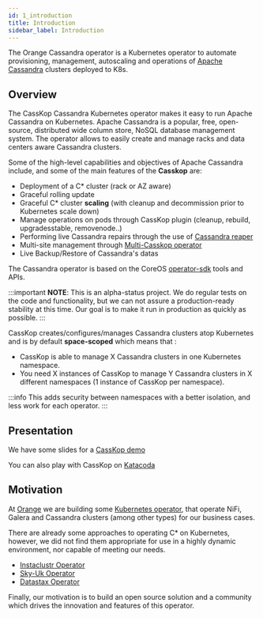 ```yaml
---
id: 1_introduction
title: Introduction
sidebar_label: Introduction
---
```


The Orange Cassandra operator is a Kubernetes operator to automate provisioning, management, autoscaling and operations of [Apache Cassandra](http://cassandra.apache.org/) clusters deployed to K8s.

## Overview

The CassKop Cassandra Kubernetes operator makes it easy to run Apache Cassandra on Kubernetes. Apache Cassandra is a popular, 
free, open-source, distributed wide column store, NoSQL database management system. 
The operator allows to easily create and manage racks and data centers aware Cassandra clusters.

Some of the high-level capabilities and objectives of Apache Cassandra include, and some of the main features of the **Casskop** are:

- Deployment of a C* cluster (rack or AZ aware)
- Graceful rolling update
- Graceful C* cluster **scaling** (with cleanup and decommission prior to Kubernetes scale down)
- Manage operations on pods through CassKop plugin (cleanup, rebuild, upgradesstable, removenode..)
- Performing live Cassandra repairs through the use of [Cassandra reaper](http://cassandra-reaper.io/)
- Multi-site management through [Multi-Casskop operator](https://github.com/Orange-OpenSource/casskop/tree/master/multi-casskop)
- Live Backup/Restore of Cassandra's datas

The Cassandra operator is based on the CoreOS
[operator-sdk](https://github.com/operator-framework/operator-sdk) tools and APIs.

:::important
**NOTE**: This is an alpha-status project. We do regular tests on the code and functionality, but we can not assure a
production-ready stability at this time.
Our goal is to make it run in production as quickly as possible.
:::


CassKop creates/configures/manages Cassandra clusters atop Kubernetes and is by default **space-scoped** which means
that :
- CassKop is able to manage X Cassandra clusters in one Kubernetes namespace.
- You need X instances of CassKop to manage Y Cassandra clusters in X different namespaces (1 instance of CassKop
  per namespace).

:::info
This adds security between namespaces with a better isolation, and less work for each operator.
:::

## Presentation

We have some slides for a [CassKop demo](https://orange-opensource.github.io/casskop/slides/index.html?slides=Slides-CassKop-demo.md#1)

You can also play with CassKop on [Katacoda](https://www.katacoda.com/orange)

## Motivation

At [Orange](https://opensource.orange.com/fr/accueil/) we are building some [Kubernetes operator](https://github.com//Orange-OpenSource?utf8=%E2%9C%93&q=operator&type=&language=), that operate NiFi, Galera and Cassandra clusters (among other types) for our business cases.

There are already some approaches to operating C* on Kubernetes, however, we did not find them appropriate for use in a highly dynamic environment, nor capable of meeting our needs.

- [Instaclustr Operator](https://github.com/instaclustr/cassandra-operator)
- [Sky-Uk Operator](https://github.com/sky-uk/cassandra-operator)
- [Datastax Operator](https://github.com/datastax/cass-operator)

Finally, our motivation is to build an open source solution and a community which drives the innovation and features of this operator.

